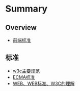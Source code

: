 # Summary

## Overview

* [前端标准](README.md)

## 标准

* [w3c主要规范](methods.md)
* [ECMA标准](ecmabiao-zhun.md)
* [WEB、WEB标准、W3C的理解](webwebbiao-zhun-3001-w3c-de-li-jie.md)

